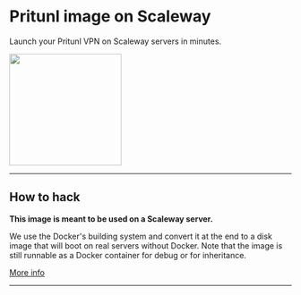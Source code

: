 # Pritunl image on Scaleway

Launch your Pritunl VPN on Scaleway servers in minutes.

<img src="http://rawgit.com/pritunl/pritunl-client/master/img/logo_color.svg" width="200px" />

---

## How to hack

**This image is meant to be used on a Scaleway server.**

We use the Docker's building system and convert it at the end to a disk image that will boot on real servers without Docker. Note that the image is still runnable as a Docker container for debug or for inheritance.

[More info](https://github.com/scaleway/image-tools)

---

